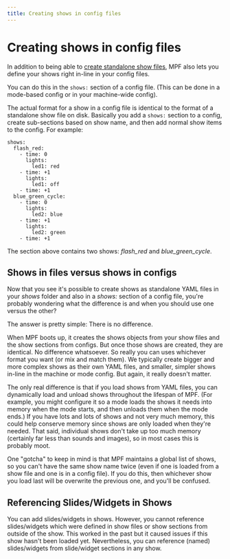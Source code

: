 ```yaml
---
title: Creating shows in config files
---
```


# Creating shows in config files

In addition to being able to
[create standalone show files](file_shows.md), MPF also lets you define your shows right in-line in your
config files.

You can do this in the `shows:` section of a config file. (This can be
done in a mode-based config or in your machine-wide config).

The actual format for a show in a config file is identical to the format
of a standalone show file on disk. Basically you add a `shows:` section
to a config, create sub-sections based on show name, and then add normal
show items to the config. For example:

``` mpf-config
shows:
  flash_red:
    - time: 0
      lights:
        led1: red
    - time: +1
      lights:
        led1: off
    - time: +1
  blue_green_cycle:
    - time: 0
      lights:
        led2: blue
    - time: +1
      lights:
        led2: green
    - time: +1
```

The section above contains two shows: *flash_red* and
*blue_green_cycle*.

## Shows in files versus shows in configs

Now that you see it's possible to create shows as standalone YAML files
in your *shows* folder and also in a *shows:* section of a config file,
you're probably wondering what the difference is and when you should
use one versus the other?

The answer is pretty simple: There is no difference.

When MPF boots up, it creates the shows objects from your show files and
the show sections from configs. But once those shows are created, they
are identical. No difference whatsoever. So really you can uses
whichever format you want (or mix and match them). We typically create
bigger and more complex shows as their own YAML files, and smaller,
simpler shows in-line in the machine or mode config. But again, it
really doesn't matter.

The only real difference is that if you load shows from YAML files, you
can dynamically load and unload shows throughout the lifespan of MPF.
(For example, you might configure it so a mode loads the shows it needs
into memory when the mode starts, and then unloads them when the mode
ends.) If you have lots and lots of shows and not very much memory, this
could help conserve memory since shows are only loaded when they're
needed. That said, individual shows don't take up too much memory
(certainly far less than sounds and images), so in most cases this is
probably moot.

One "gotcha" to keep in mind is that MPF maintains a global list of
shows, so you can't have the same show name twice (even if one is
loaded from a show file and one is in a config file). If you do this,
then whichever show you load last will be overwrite the previous one,
and you'll be confused.

## Referencing Slides/Widgets in Shows

You can add slides/widgets in shows. However, you cannot reference
slides/widgets which were defined in show files or show sections from
outside of the show. This worked in the past but it caused issues if
this show hasn't been loaded yet. Nevertheless, you can reference
(named) slides/widgets from slide/widget sections in any show.
